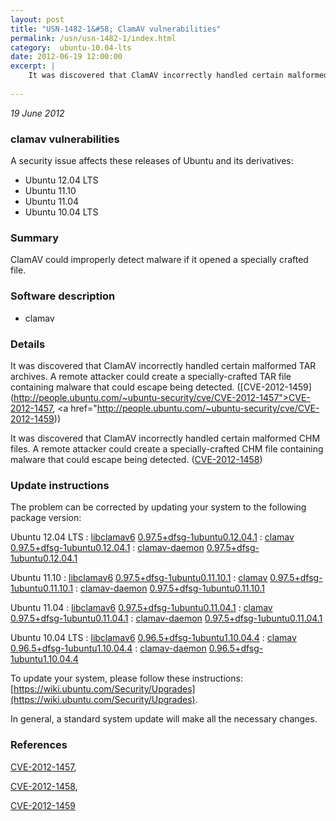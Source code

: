 ```yaml
---
layout: post
title: "USN-1482-1&#58; ClamAV vulnerabilities"
permalink: /usn/usn-1482-1/index.html
category:  ubuntu-10.04-lts
date: 2012-06-19 12:00:00
excerpt: |
    It was discovered that ClamAV incorrectly handled certain malformed TAR archives. A remote attacker could create a specially-crafted TAR file containing malware that could escape being detected. ([CVE-2012-1459](http://people.ubuntu.com/~ubuntu-security/cve/CVE-2012-1457">CVE-2012-1457</a>, <a href="http://people.ubuntu.com/~ubuntu-security/cve/CVE-2012-1459))
    
--- 
```

 
 

*19 June 2012*

### clamav vulnerabilities

A security issue affects these releases of Ubuntu and its derivatives:

* Ubuntu 12.04 LTS
* Ubuntu 11.10
* Ubuntu 11.04
* Ubuntu 10.04 LTS

### Summary

ClamAV could improperly detect malware if it opened a specially crafted file.

### Software description

* clamav 

### Details

It was discovered that ClamAV incorrectly handled certain malformed TAR archives. A remote attacker could create a specially-crafted TAR file containing malware that could escape being detected. ([CVE-2012-1459](http://people.ubuntu.com/~ubuntu-security/cve/CVE-2012-1457">CVE-2012-1457</a>, <a href="http://people.ubuntu.com/~ubuntu-security/cve/CVE-2012-1459))

It was discovered that ClamAV incorrectly handled certain malformed CHM files. A remote attacker could create a specially-crafted CHM file containing malware that could escape being detected. ([CVE-2012-1458](http://people.ubuntu.com/~ubuntu-security/cve/CVE-2012-1458)) 

### Update instructions

The problem can be corrected by updating your system to the following package version:

Ubuntu 12.04 LTS
 : [libclamav6](https://launchpad.net/ubuntu/+source/clamav) <span> [0.97.5+dfsg-1ubuntu0.12.04.1](https://launchpad.net/ubuntu/+source/clamav/0.97.5+dfsg-1ubuntu0.12.04.1) </span> 
 : [clamav](https://launchpad.net/ubuntu/+source/clamav) <span> [0.97.5+dfsg-1ubuntu0.12.04.1](https://launchpad.net/ubuntu/+source/clamav/0.97.5+dfsg-1ubuntu0.12.04.1) </span> 
 : [clamav-daemon](https://launchpad.net/ubuntu/+source/clamav) <span> [0.97.5+dfsg-1ubuntu0.12.04.1](https://launchpad.net/ubuntu/+source/clamav/0.97.5+dfsg-1ubuntu0.12.04.1) </span> 

Ubuntu 11.10
 : [libclamav6](https://launchpad.net/ubuntu/+source/clamav) <span> [0.97.5+dfsg-1ubuntu0.11.10.1](https://launchpad.net/ubuntu/+source/clamav/0.97.5+dfsg-1ubuntu0.11.10.1) </span> 
 : [clamav](https://launchpad.net/ubuntu/+source/clamav) <span> [0.97.5+dfsg-1ubuntu0.11.10.1](https://launchpad.net/ubuntu/+source/clamav/0.97.5+dfsg-1ubuntu0.11.10.1) </span> 
 : [clamav-daemon](https://launchpad.net/ubuntu/+source/clamav) <span> [0.97.5+dfsg-1ubuntu0.11.10.1](https://launchpad.net/ubuntu/+source/clamav/0.97.5+dfsg-1ubuntu0.11.10.1) </span> 

Ubuntu 11.04
 : [libclamav6](https://launchpad.net/ubuntu/+source/clamav) <span> [0.97.5+dfsg-1ubuntu0.11.04.1](https://launchpad.net/ubuntu/+source/clamav/0.97.5+dfsg-1ubuntu0.11.04.1) </span> 
 : [clamav](https://launchpad.net/ubuntu/+source/clamav) <span> [0.97.5+dfsg-1ubuntu0.11.04.1](https://launchpad.net/ubuntu/+source/clamav/0.97.5+dfsg-1ubuntu0.11.04.1) </span> 
 : [clamav-daemon](https://launchpad.net/ubuntu/+source/clamav) <span> [0.97.5+dfsg-1ubuntu0.11.04.1](https://launchpad.net/ubuntu/+source/clamav/0.97.5+dfsg-1ubuntu0.11.04.1) </span> 

Ubuntu 10.04 LTS
 : [libclamav6](https://launchpad.net/ubuntu/+source/clamav) <span> [0.96.5+dfsg-1ubuntu1.10.04.4](https://launchpad.net/ubuntu/+source/clamav/0.96.5+dfsg-1ubuntu1.10.04.4) </span> 
 : [clamav](https://launchpad.net/ubuntu/+source/clamav) <span> [0.96.5+dfsg-1ubuntu1.10.04.4](https://launchpad.net/ubuntu/+source/clamav/0.96.5+dfsg-1ubuntu1.10.04.4) </span> 
 : [clamav-daemon](https://launchpad.net/ubuntu/+source/clamav) <span> [0.96.5+dfsg-1ubuntu1.10.04.4](https://launchpad.net/ubuntu/+source/clamav/0.96.5+dfsg-1ubuntu1.10.04.4) </span> 

To update your system, please follow these instructions: [https://wiki.ubuntu.com/Security/Upgrades](https://wiki.ubuntu.com/Security/Upgrades).

In general, a standard system update will make all the necessary changes. 

### References

 
 [CVE-2012-1457](http://people.ubuntu.com/~ubuntu-security/cve/CVE-2012-1457), 

 [CVE-2012-1458](http://people.ubuntu.com/~ubuntu-security/cve/CVE-2012-1458), 

 [CVE-2012-1459](http://people.ubuntu.com/~ubuntu-security/cve/CVE-2012-1459)
 

